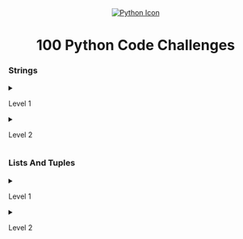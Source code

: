 <div align="center">
    <a href="https://skillicons.dev">
    <img src="https://skillicons.dev/icons?i=python" alt="Python Icon"/>
    </a>
</div>
<div align="center">
    <h1>100 Python Code Challenges</h1>
</div>

<div Section Strings>
    <h3 >Strings</h3>
    <details>
    <summary><p>Level 1</p></summary>
    <ul>
        <li>01 - Print the length of a String</li>
        <li>02 - Print the Character at a Specific Index</li>
        <li>03 - Reverse a String</li>
        <li>04 - Print the First and Last Three Characters of a String</li>
        <li>05 - Remove Characters at Even Indices</li>
        <li>06 - Check if a String Only Contains Numbers</li>
        <li>07 - Remove nth Character from a String</li>
        <li>08 - Replace a Character in a String</li>
    </ul>
    </details>
    <details>
    <summary><p>Level 2</p></summary>
    <ul>
        <li>09 - Change Commas by Dots</li>
        <li>10 - Check if String Contains All Letters in the Alphabet</li>
        <li>11 - Remove Spaces from a String</li>
        <li>12 - Check if a String Starts with a Prefix</li>
        <li>13 - Check if a String Ends with a Suffix</li>
        <li>14 - Reverse Words in a String</li>
        <li>15 - Count Repeated Chars</li>
        <li>16 - Sort in Alphabetical Order</li>
    </ul>
    </details>
</div>

<div Section Lists And Tuples>
    <h3>Lists And Tuples</h3>
    <details>
    <summary><p>Level 1</p></summary>
    <ul>
        <li>17 - Multiply all Elements in a List</li>
        <li>18 - Print Elements on the Same Line Without Commas</li>
        <li>19 -  Get Max and Min Values</li>
        <li>20 - Check if List is Empty or Not</li>
        <li>21 - Print the Elements and Their Indices</li>
        <li>22 - Remove Matching Element</li>
        <li>23 - Remove Duplicates from a List</li>
        <li>24 - Count Elements Greater than 3</li>
    </ul>
    </details>
    <details>
    <summary><p>Level 2</p></summary>
    <ul>
        <li>25 - Difference Between Two Lists</li>
        <li>26 - Distance Between Two 3D Points</li>
        <li>27 - Common Elements in Two Lists</li>
        <li>28 - Find the Second Largest Value</li>
        <li>29 - Find the Second Smallest Value</li>
    </ul>
    </details>
</div>
